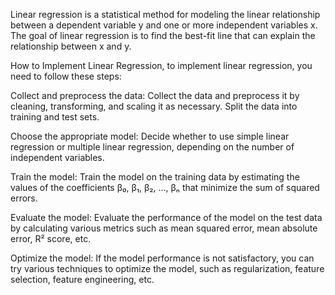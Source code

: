 Linear regression is a statistical method for modeling the linear relationship between a dependent variable y and one or more independent variables x. The goal of linear regression is to find the best-fit line that can explain the relationship between x and y.

How to Implement Linear Regression,
to implement linear regression, you need to follow these steps:

Collect and preprocess the data: Collect the data and preprocess it by cleaning, transforming, and scaling it as necessary. Split the data into training and test sets.

Choose the appropriate model: Decide whether to use simple linear regression or multiple linear regression, depending on the number of independent variables.

Train the model: Train the model on the training data by estimating the values of the coefficients β₀, β₁, β₂, ..., βₙ that minimize the sum of squared errors.

Evaluate the model: Evaluate the performance of the model on the test data by calculating various metrics such as mean squared error, mean absolute error, R² score, etc.

Optimize the model: If the model performance is not satisfactory, you can try various techniques to optimize the model, such as regularization, feature selection, feature engineering, etc.
